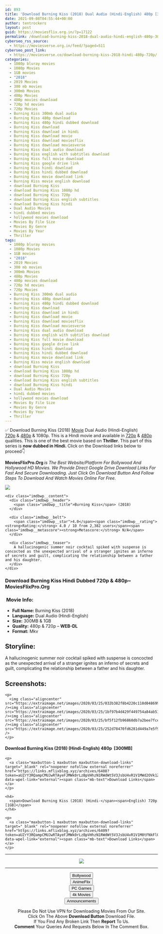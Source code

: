 ```yaml
---
id: 893
title: 'Download Burning Kiss (2018) Dual Audio (Hindi-English) 480p [300MB] || 720p [1GB]'
date: 2021-09-08T04:55:44+00:00
author: tentrockers
layout: post
guid: https://moviesflix.org.in/?p=17122
permalink: /download-burning-kiss-2018-dual-audio-hindi-english-480p-300mb-720p-1gb/
cyberseo_rss_source:
  - https://moviesverse.org.in/feed/?paged=511
cyberseo_post_link:
  - https://moviesverse.co/download-burning-kiss-2018-hindi-480p-720p/
categories:
  - 1080p bluray movies
  - 1080p Movies
  - 1GB movies
  - "2018"
  - 2019 Movies
  - 300 mb movies
  - 300mb Movies
  - 480p Movies
  - 480p movies download
  - 720p hd movies
  - 720p Movies
  - Burning Kiss 300mb dual audio
  - Burning Kiss 480p download
  - Burning Kiss 480p hindi dubbed download
  - Burning Kiss download
  - Burning Kiss download in hindi
  - Burning Kiss download movie
  - Burning Kiss download moviesflix
  - Burning Kiss download moviesverse
  - Burning Kiss dual audio download
  - Burning Kiss english with subtitles download
  - Burning Kiss full movie download
  - Burning Kiss google drive link
  - Burning Kiss hindi download
  - Burning Kiss hindi dubbed download
  - Burning Kiss movie download link
  - Burning Kiss movie english download
  - download Burning Kiss
  - download Burning Kiss 1080p hd
  - download Burning Kiss 720p
  - download Burning Kiss english subtitles
  - download Burning Kiss hindi
  - Dual Audio Movies
  - hindi dubbed movies
  - hollywood movies download
  - Movies By File Size
  - Movies By Genre
  - Movies By Year
  - Thriller
tags:
  - 1080p bluray movies
  - 1080p Movies
  - 1GB movies
  - "2018"
  - 2019 Movies
  - 300 mb movies
  - 300mb Movies
  - 480p Movies
  - 480p movies download
  - 720p hd movies
  - 720p Movies
  - Burning Kiss 300mb dual audio
  - Burning Kiss 480p download
  - Burning Kiss 480p hindi dubbed download
  - Burning Kiss download
  - Burning Kiss download in hindi
  - Burning Kiss download movie
  - Burning Kiss download moviesflix
  - Burning Kiss download moviesverse
  - Burning Kiss dual audio download
  - Burning Kiss english with subtitles download
  - Burning Kiss full movie download
  - Burning Kiss google drive link
  - Burning Kiss hindi download
  - Burning Kiss hindi dubbed download
  - Burning Kiss movie download link
  - Burning Kiss movie english download
  - download Burning Kiss
  - download Burning Kiss 1080p hd
  - download Burning Kiss 720p
  - download Burning Kiss english subtitles
  - download Burning Kiss hindi
  - Dual Audio Movies
  - hindi dubbed movies
  - hollywood movies download
  - Movies By File Size
  - Movies By Genre
  - Movies By Year
  - Thriller
---
```

<div class="thecontent clearfix">
  <p>
    ✅ Download Burning Kiss (2018) <a href="https://moviesverse.co/category/movies/" data-wpel-link="internal">Movie</a> Dual Audio (Hindi-English) <a href="https://moviesverse.co/720p-movies/" data-wpel-link="internal">720p</a>&nbsp;&&nbsp;<a href="https://moviesverse.co/480p-movies/" data-wpel-link="internal">480p</a> & 1080p. This is a Hindi movie and available in <a href="https://moviesverse.co/720p-movies/" data-wpel-link="internal">720p</a>&nbsp;&&nbsp;<a href="https://moviesverse.co/480p-movies/" data-wpel-link="internal">480p</a> qualities. This is one of the best movie based on <strong>Thriller</strong>. This part of this series is <strong>now dubbed in <span>Hindi.&nbsp;</span></strong><span>Click on the Download links below to proceed👇</span>
  </p>
  
  <p>
    <strong><span>MoviesFlixPro.Org&nbsp;</span></strong><em>is The Best Website/Platform For Bollywood And Hollywood HD Movies. We Provide Direct Google Drive Download Links For Fast And Secure Downloading. Just Click On Download Button And Follow Steps To&nbsp;Download And Watch Movies Online For Free.</em>
  </p>
  
  <div class="imdbwp imdbwp--movie dark">
    <div class="imdbwp__thumb">
      <a class="imdbwp__link" target="_blank" title="Burning Kiss" href="https://www.imdb.com/title/tt3313324/" rel="nofollow external noopener noreferrer" data-wpel-link="external"><img class="imdbwp__img" src="https://m.media-amazon.com/images/M/MV5BMDQ0MmJkZmQtNmVjNC00MjVjLThmZmItZTBkNWZjYjU1MWNiXkEyXkFqcGdeQXVyOTAxODczMQ@@._V1_SX300.jpg" /></a>
    </div>
    
    <div class="imdbwp__content">
      <div class="imdbwp__header">
        <span class="imdbwp__title">Burning Kiss</span> (2018)
      </div>
      
      <div class="imdbwp__belt">
        <span class="imdbwp__star">4.0</span><span class="imdbwp__rating"><strong>Rating:</strong> 4.0 / 10 from 2,382 users</span><span class="imdbwp__metascore"><strong>Metascore:</strong> N/A</span>
      </div>
      
      <div class="imdbwp__teaser">
        A hallucinogenic summer noir cocktail spiked with suspense is concocted as the unexpected arrival of a stranger ignites an inferno of secrets and guilt, complicating the relationship between a father and his daughter.
      </div>
    </div>
  </div>
  
  <h3>
    <span>Download Burning Kiss Hindi Dubbed 720p & 480p~ MoviesFlixPro.Org</span>
  </h3>
  
  <h3>
    <span>&nbsp;Movie Info:&nbsp;</span>
  </h3>
  
  <ul>
    <li>
      <strong>Full Name: </strong>Burning Kiss (2018)
    </li>
    <li>
      <strong>Language:</strong> Dual Audio (Hindi-English)
    </li>
    <li>
      <strong>Size:</strong> 300MB & 1GB
    </li>
    <li>
      <strong>Quality:</strong> 480p & 720p – <span><strong>WEB-DL</strong></span>
    </li>
    <li>
      <strong>Format:</strong>&nbsp;Mkv
    </li>
  </ul>
  
  <h2>
    <span>Storyline:</span>
  </h2>
  
  <p>
    A hallucinogenic summer noir cocktail spiked with suspense is concocted as the unexpected arrival of a stranger ignites an inferno of secrets and guilt, complicating the relationship between a father and his daughter.
  </p>
  
  <div class="summary_text">
    <h2>
      <span>Screenshots:</span>
    </h2>
    
    <p>
      <img class="aligncenter" src="https://extraimage.net/images/2020/03/25/032b382f8b4220c110d048699faf8057.jpg" /><img class="aligncenter" src="https://extraimage.net/images/2020/03/25/1bf97b4d429f449754a84ab517d622f3.jpg" /><img class="aligncenter" src="https://extraimage.net/images/2020/03/25/bf5f12fb96860db7a2bee7fce19fbd77.jpg" /><img class="aligncenter" src="https://extraimage.net/images/2020/03/25/252d78470fd6281d449a7e5f999f76d5.jpg" />
    </p>
  </div>
  
  <div class="inline canwrap">
    <h4>
      <span>Download Burning Kiss (2018) (Hindi-English) </span><span>480p&nbsp; [300MB]</span>
    </h4>
    
    <p>
      <a class="maxbutton-1 maxbutton maxbutton-download-links" target="_blank" rel="noopener nofollow external noreferrer" href="https://links.mflixblog.xyz/archives/6408?token=aUZrY3RQampCMUJwRTAyeFJMWk0rLzBpVHhzN1RWdWt5V3JsbU4vR1V1MWd2OVk1ZUpoQXc1OW5ScUN5eWdmKw" data-wpel-link="external"><span class="mb-text">Download Links</span></a>
    </p>
    
    <h4>
      <span>Download Burning Kiss (2018) (Hindi-</span><span>English) 720p [1GB]</span>
    </h4>
    
    <p>
      <a class="maxbutton-1 maxbutton maxbutton-download-links" target="_blank" rel="noopener nofollow external noreferrer" href="https://links.mflixblog.xyz/archives/6409?token=aUZrY3RQampCMUJwRTAyeFJMWk0rLzBpVHhzN1RWdWt5V3JsbU4vR1V1M0tFNkFlQ3R2Q3ZyMDBVbUJZU3NnSQ" data-wpel-link="external"><span class="mb-text">Download Links</span></a>
    </p>
  </div>
</div>

<center>
  </p> 
  
  <hr />
  
  <p>
    <a href="http://gdrivepro.xyz/join.php" data-wpel-link="external" target="_blank" rel="nofollow external noopener noreferrer"><img src="https://i.imgur.com/FhMdWdW.png" /></a>
  </p>
  
  <hr />
  
  <p>
    <a href="https://dogemovies.xyz" target="_blank" data-wpel-link="external" rel="nofollow external noopener noreferrer"><button class="button button5">Bollywood</button></a><br /> <a href="https://animeflix.in" target="_blank" data-wpel-link="external" rel="nofollow external noopener noreferrer"><button class="button button5">AnimeFlix</button></a><br /> <a href="https://gamesflix.net/" target="_blank" data-wpel-link="external" rel="nofollow external noopener noreferrer"><button class="button button5">PC Games</button></a><br /> <a href="https://uhdmovies.in" target="_blank" data-wpel-link="external" rel="nofollow external noopener noreferrer"><button class="button button5">4k Movies</button></a><br /> <a href="https://moviesverse.co/announcements/" target="_blank" data-wpel-link="internal" rel="noopener"><button class="button button5">Announcements</button></a>
  </p>
  
  <div class="alert alert-danger">
    Please Do Not Use VPN for Downloading Movies From Our Site.
  </div>
  
  <div class="alert alert-success">
    Click On The Above <strong>Download Button</strong> Download File.
  </div>
  
  <div class="alert alert-warning">
    If You Find Any Broken Link Then <strong>Report</strong> To Us.
  </div>
  
  <div class="alert alert-info">
    <strong>Comment</strong> Your Queries And Requests Below In The Comment Box.
  </div>
  
  <p>
    </center>
  </p>
